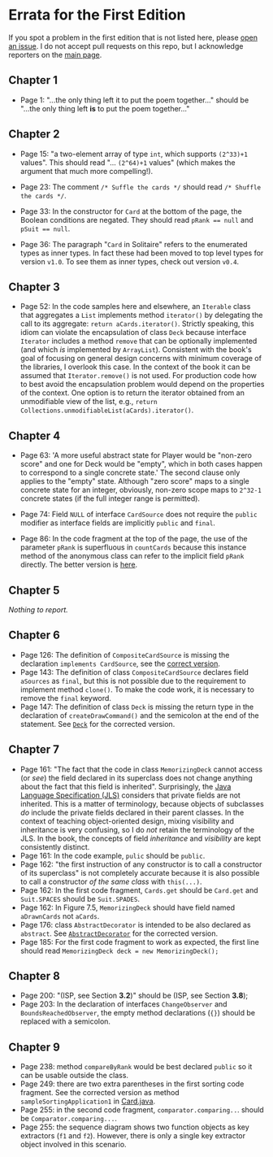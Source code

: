 # Errata for the First Edition

If you spot a problem in the first edition that is not listed here, please [open an issue](https://github.com/prmr/DesignBook/issues). I do not accept pull requests on this repo, but I acknowledge reporters on the [main page](https://github.com/prmr/DesignBook#acknowledgements).

## Chapter 1

* Page 1: "...the only thing left it to put the poem together..." should be "...the only thing left **is** to put the poem together..."

## Chapter 2

* Page 15: "a two-element array of type `int`, which supports `(2^33)+1` values". This should read "... `(2^64)+1` values" (which makes the argument that much more compelling!).

* Page 23: The comment `/* Suffle the cards */` should read `/* Shuffle the cards */`.

* Page 33: In the constructor for `Card` at the bottom of the page, the Boolean conditions are negated. They should read `pRank == null` and `pSuit == null`.

* Page 36: The paragraph "`Card` in Solitaire" refers to the enumerated types as inner types. In fact these had been moved to top level types for version `v1.0`. To see them as inner types, check out version `v0.4`.

## Chapter 3

* Page 52: In the code samples here and elsewhere, an `Iterable` class that aggregates a `List` implements method `iterator()` by delegating the call to its aggregate: `return aCards.iterator()`. Strictly speaking, this idiom can violate the encapsulation of class `Deck` because interface `Iterator` includes a method `remove` that can be optionally implemented (and which *is* implemented by `ArrayList`). Consistent with the book's goal of focusing on general design concerns with minimum coverage of the libraries, I overlook this case. In the context of the book it can be assumed that `Iterator.remove()` is not used. For production code how to best avoid the encapsulation problem would depend on the properties of the context. One option is to return the iterator obtained from an unmodifiable view of the list, e.g., `return Collections.unmodifiableList(aCards).iterator()`.

## Chapter 4

* Page 63: 'A more useful abstract state for Player would be "non-zero score" and one for Deck would be "empty", which in both cases happen to correspond to a single concrete state.' The second clause only applies to the "empty" state. Although "zero score" maps to a single concrete state for an integer, obviously, non-zero scope maps to `2^32-1` concrete states (if the full integer range is permitted).

* Page 74: Field `NULL` of interface `CardSource` does not require the `public` modifier as interface fields are implicitly `public` and `final`.

* Page 86: In the code fragment at the top of the page, the use of the parameter `pRank` is superfluous in `countCards` because this instance method of the anonymous class can refer to the implicit field `pRank` directly. The better version is [here](../chapter-code/chapter4/Deck.java).

## Chapter 5

_Nothing to report._

## Chapter 6

* Page 126: The definition of `CompositeCardSource` is missing the declaration `implements CardSource`, see the [correct version](../chapter-code/chapter6/CompositeCardSource.java).
* Page 143: The definition of class `CompositeCardSource` declares field `aSources` as `final`, but this is not possible due to the requirement to implement method `clone()`. To make the code work, it is necessary to remove the `final` keyword.
* Page 147: The definition of class `Deck` is missing the return type in the declaration of `createDrawCommand()` and the semicolon at the end of the statement. See [`Deck`](../chapter-code/chapter6/Deck.java) for the corrected version.

## Chapter 7

* Page 161: "The fact that the code in class `MemorizingDeck` cannot access (or *see*) the field declared in its superclass does not change anything about the fact that this field is inherited". Surprisingly, the [Java Language Specification (JLS)](https://docs.oracle.com/javase/specs/jls/se8/html/jls-6.html#jls-6.6.1) considers that private fields are not inherited. This is a matter of terminology, because objects of subclasses *do* include  the private fields declared in their parent classes. In the context of teaching object-oriented design, mixing visibility and inheritance is very confusing, so I do *not* retain the terminology of the JLS. In the book, the concepts of field *inheritance* and *visibility* are kept consistently distinct.
* Page 161: In the code example, `pulic` should be `public`.
* Page 162: "the first instruction of any constructor is to call a constructor of its superclass" is not completely accurate because it is also possible to call a constructor *of the same class* with `this(...)`. 
* Page 162: In the first code fragment, `Cards.get` should be `Card.get` and `Suit.SPACES` should be `Suit.SPADES`.
* Page 162: In Figure 7.5, `MemorizingDeck` should have field named `aDrawnCards` not `aCards`.
* Page 176: class `AbstractDecorator` is intended to be also declared as `abstract`.  See [`AbstractDecorator`](../chapter-code/chapter7/AbstractDecorator.java) for the corrected version.
* Page 185: For the first code fragment to work as expected, the first line should read `MemorizingDeck deck = new MemorizingDeck();`

## Chapter 8

* Page 200: "(ISP, see Section **3.2**)" should be (ISP, see Section **3.8**);
* Page 203: In the declaration of interfaces `ChangeObserver` and `BoundsReachedObserver`, the empty method declarations (`{}`) should be replaced with a semicolon. 

## Chapter 9

* Page 238: method `compareByRank` would be best declared `public` so it can be usable outside the class.
* Page 249: there are two extra parentheses in the first sorting code fragment. See the corrected version as method `sampleSortingApplication1` in [Card.java](../chapter-code/chapter9/Card.java).
* Page 255: in the second code fragment, `comparator.comparing..`. should be `Comparator.comparing...`.
* Page 255: the sequence diagram shows two function objects as key extractors (`f1` and `f2`). However, there is only a single key extractor object involved in this scenario.
